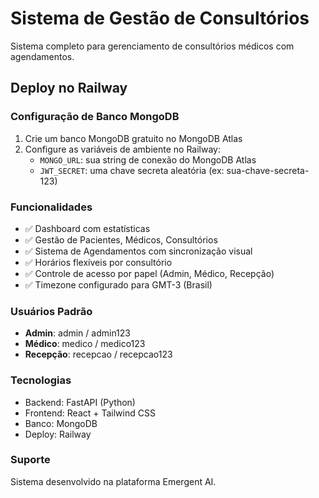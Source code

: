 # Sistema de Gestão de Consultórios

Sistema completo para gerenciamento de consultórios médicos com agendamentos.

## Deploy no Railway

### Configuração de Banco MongoDB
1. Crie um banco MongoDB gratuito no MongoDB Atlas
2. Configure as variáveis de ambiente no Railway:
   - `MONGO_URL`: sua string de conexão do MongoDB Atlas
   - `JWT_SECRET`: uma chave secreta aleatória (ex: sua-chave-secreta-123)

### Funcionalidades
- ✅ Dashboard com estatísticas
- ✅ Gestão de Pacientes, Médicos, Consultórios
- ✅ Sistema de Agendamentos com sincronização visual
- ✅ Horários flexíveis por consultório
- ✅ Controle de acesso por papel (Admin, Médico, Recepção)
- ✅ Timezone configurado para GMT-3 (Brasil)

### Usuários Padrão
- **Admin**: admin / admin123
- **Médico**: medico / medico123
- **Recepção**: recepcao / recepcao123

### Tecnologias
- Backend: FastAPI (Python)
- Frontend: React + Tailwind CSS
- Banco: MongoDB
- Deploy: Railway

### Suporte
Sistema desenvolvido na plataforma Emergent AI.
